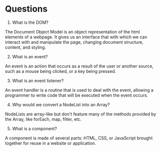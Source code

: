 # Questions

1. What is the DOM?

The Document Object Model is an object representation of the html elements of a webpage. It gives us an interface that with which we can interact with and manipulate the page, changing document structure, content, and styling. 

2. What is an event?

An event is an action that occurs as a result of the user or another source, such as a mouse being clicked, or a key being pressed.

3. What is an event listener?

 An event handler is a routine that is used to deal with the event, allowing a programmer to write code that will be executed when the event occurs.

4. Why would we convert a NodeList into an Array?

NodeLists are array-like but don't feature many of the methods provided by the Array, like forEach, map, filter, etc.

5. What is a component? 

A component is made of several parts: HTML, CSS, or JavaScript brought together for reuse in a website or application.


